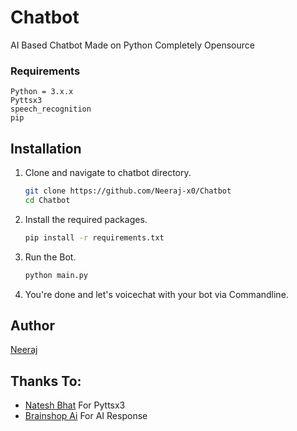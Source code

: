 
# Chatbot
AI Based Chatbot  Made on Python Completely Opensource

### Requirements
    Python = 3.x.x
    Pyttsx3
    speech_recognition
    pip

## Installation

1. Clone and navigate to chatbot directory.
    ```bash
    git clone https://github.com/Neeraj-x0/Chatbot
    cd Chatbot
    ```

2. Install the required packages.
    ```bash
    pip install -r requirements.txt
    ```

3. Run the Bot.
    ```bash
    python main.py
    ```
4. You're done and let's voicechat with your bot via Commandline.


## Author

[Neeraj](https://github.com/Neeraj-x0)

## Thanks To:
- [Natesh Bhat](https://github.com/nateshmbhat) For Pyttsx3
- [Brainshop Ai](brainshop.ai) For AI Response
